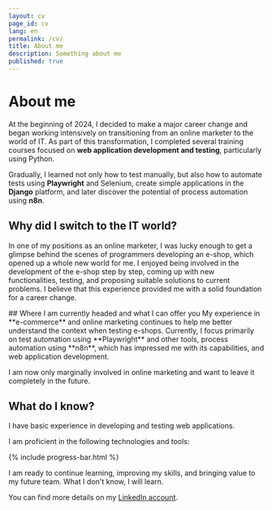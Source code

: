 ```yaml
---
layout: cv
page_id: cv
lang: en
permalink: /cv/
title: About me
description: Something about me
published: true
---
```


# About me
At the beginning of 2024, I decided to make a major career change and began working intensively on transitioning from an online marketer to the world of IT. As part of this transformation, I completed several training courses focused on **web application development and testing**, particularly using Python.

Gradually, I learned not only how to test manually, but also how to automate tests using **Playwright** and Selenium, create simple applications in the **Django** platform, and later discover the potential of process automation using **n8n**.

## Why did I switch to the IT world?
In one of my positions as an online marketer, I was lucky enough to get a glimpse behind the scenes of programmers developing an e-shop, which opened up a whole new world for me. I enjoyed being involved in the development of the e-shop step by step, coming up with new functionalities, testing, and proposing suitable solutions to current problems. I believe that this experience provided me with a solid foundation for a career change.

<div id="continue"></div>
## Where I am currently headed and what I can offer you
My experience in **e-commerce** and online marketing continues to help me better understand the context when testing e-shops. Currently, I focus primarily on test automation using **Playwright** and other tools, process automation using **n8n**, which has impressed me with its capabilities, and web application development.

I am now only marginally involved in online marketing and want to leave it completely in the future.

## What do I know?
I have basic experience in developing and testing web applications.

I am proficient in the following technologies and tools:

{% include progress-bar.html %}

I am ready to continue learning, improving my skills, and bringing value to my future team. What I don't know, I will learn.

You can find more details on my [LinkedIn account](https://www.linkedin.com/in/daniel-hladik/?locale=en_US).
